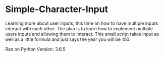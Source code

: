 # Simple-Character-Input
Learning more about user inputs, this time on how to have multiple inputs interact with each other.
The plan is to learn how to implement multiple users inputs and allowing them to interact.
This small script takes input as well as a little formula and just says the year you will be 100. 

Ran on Python Version: 3.6.5
